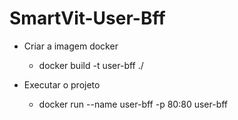 # SmartVit-User-Bff

* Criar a imagem docker
    * docker build -t user-bff ./
  
* Executar o projeto
    *  docker run --name user-bff -p 80:80 user-bff